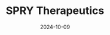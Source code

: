 ---  
layout: startup_page  
title: "SPRY Therapeutics"  
id: "sprypt.com"  
permalink: "/sprytherapeuticssprypt.com10092024/"  
website: "https://sprypt.com/"  
funding_round: ""  
funding_amount: "$15M"  
investors: "Flourish Ventures, Together Fund, Fidelity's Eight Roads, F-Prime Capital"  
about: "SPRY Therapeutics is an AI-driven practice management platform for physical therapists. It offers an end-to-end solution integrating clinical, financial, and administrative functions, automating billing and improving patient engagement. The SaaS platform helps physical therapy clinics manage operations, from patient intake to revenue cycle management."  
markets: "Healthtech, AI, SaaS, Electronic Health Record (EHR), Fitness, Health Care, Wellness"  
hq: "Wilmington, Delaware, United States"  
founded_year: "2021"  
linkedin: "https://www.linkedin.com/company/spry-therapeutics"  
twitter: ""  
instagram: ""  
facebook: "https://www.facebook.com/people/SPRY-AI/61558707325769/"  
crunchbase: "https://www.crunchbase.com/organization/spry-b1be"  
pitchbook: ""  

date_display: "09-Oct-2024"  
date: "2024-10-09"

# SEO Optimization  
meta_title: "SPRY Therapeutics -  Funding ($15M)"  
meta_description: "SPRY Therapeutics, SPRY Therapeutics is an AI-driven practice management platform for physical therapists. It offers an end-to-end solution integrating clinical, financi..."  
meta_keywords: "SPRY Therapeutics, Healthtech, AI, SaaS, Electronic Health Record (EHR), Fitness, Health Care, Wellness,  funding"  
canonical_url: "https://startup.projectstartups.com/sprytherapeuticssprypt.com10092024/"  
---